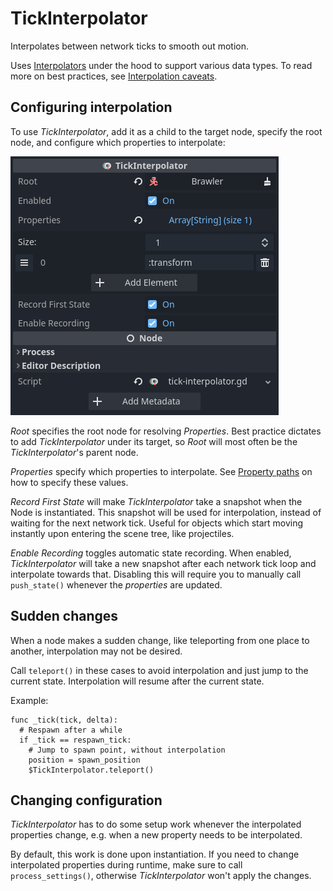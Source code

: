 # TickInterpolator

Interpolates between network ticks to smooth out motion.

Uses [Interpolators] under the hood to support various data types. To read more
on best practices, see [Interpolation caveats].

## Configuring interpolation

To use *TickInterpolator*, add it as a child to the target node, specify the
root node, and configure which properties to interpolate:

![TickInterpolator configuration](../assets/tick-interpolator-config.png)

*Root* specifies the root node for resolving *Properties*. Best practice
dictates to add *TickInterpolator* under its target, so *Root* will most often
be the *TickInterpolator*'s parent node.

*Properties* specify which properties to interpolate. See [Property paths] on
how to specify these values.

*Record First State* will make *TickInterpolator* take a snapshot when the Node
is instantiated. This snapshot will be used for interpolation, instead of
waiting for the next network tick. Useful for objects which start moving
instantly upon entering the scene tree, like projectiles.

*Enable Recording* toggles automatic state recording. When enabled,
*TickInterpolator* will take a new snapshot after each network tick loop and
interpolate towards that. Disabling this will require you to manually call
`push_state()` whenever the *properties* are updated.

## Sudden changes

When a node makes a sudden change, like teleporting from one place to another,
interpolation may not be desired.

Call `teleport()` in these cases to avoid interpolation and just jump to the
current state. Interpolation will resume after the current state.

Example:

```gdscript
func _tick(tick, delta):
  # Respawn after a while
  if _tick == respawn_tick:
    # Jump to spawn point, without interpolation
    position = spawn_position
    $TickInterpolator.teleport()
```

## Changing configuration

*TickInterpolator* has to do some setup work whenever the interpolated
properties change, e.g. when a new property needs to be interpolated.

By default, this work is done upon instantiation. If you need to change
interpolated properties during runtime, make sure to call `process_settings()`,
otherwise *TickInterpolator* won't apply the changes.

[Interpolators]: ../guides/interpolators.md
[Interpolation caveats]: ../tutorials/interpolation-caveats.md
[Property paths]: ../guides/property-paths.md
